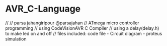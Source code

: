 # AVR_C-Language
// // parsa jahangiripour @parsajahan
// ATmega micro controller programming
// using CodeVisionAVR C Compiler
// using a delay(delay.h) to make led on and off
// files included: code file - Circuit diagram - proteus simulation

